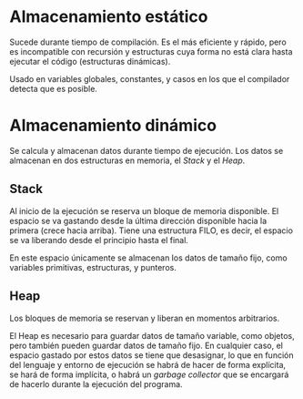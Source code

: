 
# Almacenamiento estático

Sucede durante tiempo de compilación. Es el más eficiente y rápido, pero es incompatible con recursión y estructuras cuya forma no está clara hasta ejecutar el código (estructuras dinámicas).

Usado en variables globales, constantes, y casos en los que el compilador detecta que es posible.

# Almacenamiento dinámico

Se calcula y almacenan datos durante tiempo de ejecución. Los datos se almacenan en dos estructuras en memoria, el *Stack* y el *Heap*.

## Stack

Al inicio de la ejecución se reserva un bloque de memoria disponible. El espacio se va gastando desde la última dirección disponible hacia la primera (crece hacia arriba). Tiene una estructura FILO, es decir, el espacio se va liberando desde el principio hasta el final.

En este espacio únicamente se almacenan los datos de tamaño fijo, como variables primitivas, estructuras, y punteros.

## Heap

Los bloques de memoria se reservan y liberan en momentos arbitrarios.

El Heap es necesario para guardar datos de tamaño variable, como objetos, pero también pueden guardar datos de tamaño fijo. En cualquier caso, el espacio gastado por estos datos se tiene que desasignar, lo que en función del lenguaje y entorno de ejecución se habrá de hacer de forma explícita, se hará de forma implícita, o habrá un *garbage collector* que se encargará de hacerlo durante la ejecución del programa.